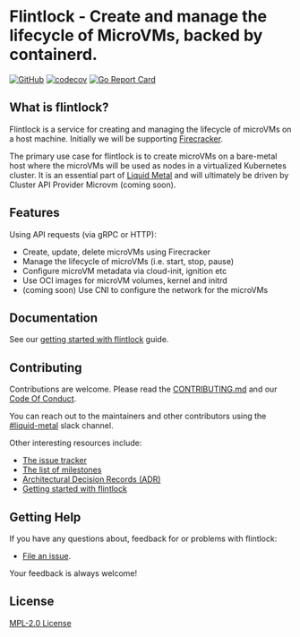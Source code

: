 
# Flintlock - Create and manage the lifecycle of MicroVMs, backed by containerd.

[![GitHub](https://img.shields.io/github/license/weaveworks/flintlock)](https://img.shields.io/github/license/weaveworks/flintlock)
[![codecov](https://codecov.io/gh/weaveworks/flintlock/branch/main/graph/badge.svg?token=ZNPNRDI8Z0)](https://codecov.io/gh/weaveworks/flintlock)
[![Go Report Card](https://goreportcard.com/badge/github.com/weaveworks/flintlock)](https://goreportcard.com/report/github.com/weaveworks/flintlock)

## What is flintlock?

Flintlock is a service for creating and managing the lifecycle of microVMs on a host machine. Initially we will be supporting [Firecracker](https://firecracker-microvm.github.io/).

The primary use case for flintlock is to create microVMs on a bare-metal host where the microVMs will be used as nodes in a virtualized Kubernetes cluster. It is an essential part of [Liquid Metal](https://www.weave.works/blog/multi-cluster-kubernetes-on-microvms-for-bare-metal) and will ultimately be driven by Cluster API Provider Microvm (coming soon).

## Features

Using API requests (via gRPC or HTTP):

- Create, update, delete microVMs using Firecracker
- Manage the lifecycle of microVMs (i.e. start, stop, pause)
- Configure microVM metadata via cloud-init, ignition etc
- Use OCI images for microVM volumes, kernel and initrd
- (coming soon) Use CNI to configure the network for the microVMs

## Documentation

See our [getting started with flintlock][quickstart] guide.

## Contributing

Contributions are welcome. Please read the [CONTRIBUTING.md][contrib] and our [Code Of Conduct][coc]. 

You can reach out to the maintainers and other contributors using the [#liquid-metal](https://weave-community.slack.com/archives/C02KARWGR7S) slack channel.

Other interesting resources include:

- [The issue tracker][issues]
- [The list of milestones][milestones]
- [Architectural Decision Records (ADR)][adr]
- [Getting started with flintlock][quickstart]

## Getting Help

If you have any questions about, feedback for or problems with flintlock:

- [File an issue][issues].

Your feedback is always welcome!

## License

[MPL-2.0 License][license]

[quickstart]: ./docs/quick-start.md
[contrib]: ./CONTRIBUTING.md
[coc]: ./CODE_OF_CONDUCT.md
[issues]: https://github.com/weaveworks/flintlock/issues
[milestones]: https://github.com/weaveworks/flintlock/milestones
[adr]: ./docs/adr
[license]: ./LICENSE
